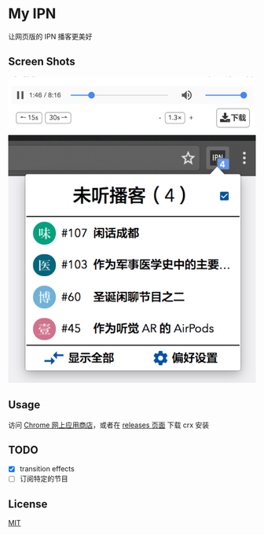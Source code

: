 # My IPN
让网页版的 IPN 播客更美好

## Screen Shots
![player](https://raw.githubusercontent.com/eric6356/myipn/master/screenshots/player.png)
![podcastList](https://raw.githubusercontent.com/eric6356/myipn/master/screenshots/podcastList.png)


## Usage
访问 [Chrome 网上应用商店](https://chrome.google.com/webstore/detail/my-ipn/ajhgfeoabcehhmfimiljkihnifbkhnkk)，或者在 [releases 页面](https://github.com/eric6356/myipn/releases) 下载 crx 安装

## TODO
- [x] transition effects
- [ ] 订阅特定的节目

## License
[MIT](https://opensource.org/licenses/MIT)
